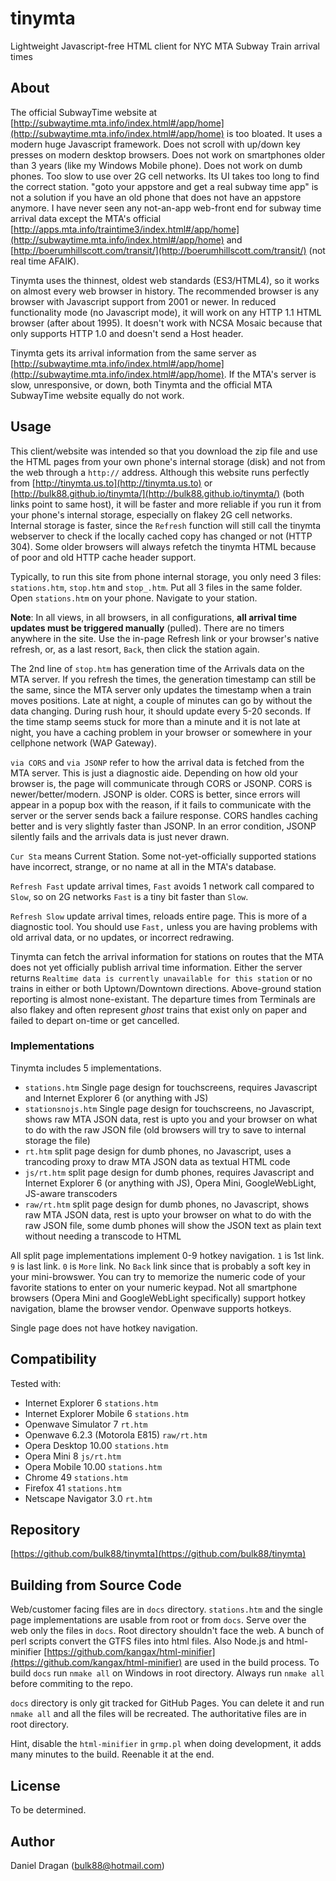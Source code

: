 ---
---
# tinymta
Lightweight Javascript-free HTML client for NYC MTA Subway Train arrival times
## About

The official SubwayTime website at [http://subwaytime.mta.info/index.html#/app/home](http://subwaytime.mta.info/index.html#/app/home) is too bloated.  It uses a modern huge Javascript framework.  Does not scroll with up/down key presses on modern desktop browsers.  Does not work on smartphones older than 3 years (like my Windows Mobile phone).  Does not work on dumb phones.  Too slow to use over 2G cell networks.  Its UI takes too long to find the correct station.  "goto your appstore and get a real subway time app" is not a solution if you have an old phone that does not have an appstore anymore.  I have never seen any not-an-app web-front end for subway time arrival data except the MTA's official [http://apps.mta.info/traintime3/index.html#/app/home](http://subwaytime.mta.info/index.html#/app/home) and [http://boerumhillscott.com/transit/](http://boerumhillscott.com/transit/) (not real time AFAIK).

Tinymta uses the thinnest, oldest web standards (ES3/HTML4), so it works on almost every web browser in history.  The recommended browser is any browser with Javascript support from 2001 or newer.  In reduced functionality mode (no Javascript mode), it will work on any HTTP 1.1 HTML browser (after about 1995). It doesn't work with NCSA Mosaic because that only supports HTTP 1.0 and doesn't send a Host header.

Tinymta gets its arrival information from the same server as [http://subwaytime.mta.info/index.html#/app/home](http://subwaytime.mta.info/index.html#/app/home). If the MTA's server is slow, unresponsive, or down, both Tinymta and the official MTA SubwayTime website equally do not work.

## Usage
This client/website was intended so that you download the zip file and use the HTML pages from your own phone's internal storage (disk) and not from the web through a `http://` address.  Although this website runs perfectly from [http://tinymta.us.to](http://tinymta.us.to) or [http://bulk88.github.io/tinymta/](http://bulk88.github.io/tinymta/) (both links point to same host), it will be faster and more reliable if you run it from your phone's internal storage, especially on flakey 2G cell networks. Internal storage is faster, since the `Refresh` function will still call the tinymta webserver to check if the locally cached copy has changed or not (HTTP 304).  Some older browsers will always refetch the tinymta HTML because of poor and old HTTP cache header support.

Typically, to run this site from phone internal storage, you only need 3 files: `stations.htm`, `stop.htm` and `stop_.htm`.  Put all 3 files in the same folder.  Open `stations.htm` on your phone.  Navigate to your station.

__Note__:  In all views, in all browsers, in all configurations,  **all arrival time updates must be triggered manually** (pulled).  There are no timers anywhere in the site.  Use the in-page Refresh link or your browser's native refresh, or, as a last resort, `Back`, then click the station again.

The 2nd line of `stop.htm` has generation time of the Arrivals data on the MTA server.  If you refresh the times, the generation timestamp can still be the same, since the MTA server only updates the timestamp when a train moves positions.  Late at night, a couple of minutes can go by without the data changing.  During rush hour, it should update every 5-20 seconds.  If the time stamp seems stuck for more than a minute and it is not late at night, you have a caching problem in your browser or somewhere in your cellphone network (WAP Gateway).

`via CORS` and `via JSONP` refer to how the arrival data is fetched from the MTA server.  This is just a diagnostic aide.  Depending on how old your browser is, the page will communicate through CORS or JSONP.  CORS is newer/better/modern.  JSONP is older.  CORS is better, since errors will appear in a popup box with the reason, if it fails to communicate with the server or the server sends back a failure response.  CORS handles caching better and is very slightly faster than JSONP.  In an error condition, JSONP silently fails and the arrivals data is just never drawn.

`Cur Sta` means Current Station.  Some not-yet-officially supported stations have incorrect, strange, or no name at all in the MTA's database.

`Refresh Fast` update arrival times, `Fast` avoids 1 network call compared to `Slow`, so on 2G networks `Fast` is a tiny bit faster than `Slow`.

`Refresh Slow` update arrival times, reloads entire page. This is more of a diagnostic tool. You should use `Fast,` unless you are having problems with old arrival data, or no updates, or incorrect redrawing.

Tinymta can fetch the arrival information for stations on routes that the MTA does not yet officially publish arrival time information.  Either the server returns `Realtime data is currently unavailable for this station` or no trains in either or both Uptown/Downtown directions.  Above-ground station reporting is almost none-existant.  The departure times from Terminals are also flakey and often represent *ghost* trains that exist only on paper and failed to depart on-time or get cancelled.

### Implementations

Tinymta includes 5 implementations.

* `stations.htm` Single page design for touchscreens, requires Javascript and Internet Explorer 6 (or anything with JS)
* `stationsnojs.htm` Single page design for touchscreens, no Javascript, shows raw MTA JSON data, rest is upto you and your browser on what to do with the raw JSON file (old browsers will try to save to internal storage the file)
* `rt.htm` split page design for dumb phones, no Javascript, uses a trancoding proxy to draw MTA JSON data as textual HTML code
* `js/rt.htm` split page design for dumb phones, requires Javascript and Internet Explorer 6 (or anything with JS), Opera Mini, GoogleWebLight, JS-aware transcoders
* `raw/rt.htm` split page design for dumb phones, no Javascript, shows raw MTA JSON data, rest is upto your browser on what to do with the raw JSON file, some dumb phones will show the JSON text as plain text without needing a transcode to HTML

All split page implementations implement 0-9 hotkey navigation.  `1` is 1st link. `9` is last link. `0` is `More` link.  No `Back` link since that is probably a soft key in your mini-browswer.  You can try to memorize the numeric code of your favorite stations to enter on your numeric keypad.  Not all smartphone browsers (Opera Mini and GoogleWebLight specifically) support hotkey navigation, blame the browser vendor.  Openwave supports hotkeys.

Single page does not have hotkey navigation.

## Compatibility

Tested with:

* Internet Explorer 6 `stations.htm`
* Internet Explorer Mobile 6 `stations.htm`
* Openwave Simulator 7 `rt.htm`
* Openwave 6.2.3 (Motorola E815) `raw/rt.htm`
* Opera Desktop 10.00 `stations.htm`
* Opera Mini 8 `js/rt.htm`
* Opera Mobile 10.00 `stations.htm`
* Chrome 49 `stations.htm`
* Firefox 41 `stations.htm`
* Netscape Navigator 3.0 `rt.htm`

## Repository

[https://github.com/bulk88/tinymta](https://github.com/bulk88/tinymta)

## Building from Source Code

Web/customer facing files are in `docs` directory.  `stations.htm` and the single page implementations are usable from root or from `docs`.  Serve over the web only the files in `docs`.  Root directory shouldn't face the web.  A bunch of perl scripts convert the GTFS files into html files.  Also Node.js and html-minifier [https://github.com/kangax/html-minifier](https://github.com/kangax/html-minifier) are used in the build process.  To build `docs` run `nmake all` on Windows in root directory.  Always run `nmake all` before commiting to the repo.

`docs` directory is only git tracked for GitHub Pages.  You can delete it and run `nmake all` and all the files will be recreated.  The authoritative files are in root directory.

Hint, disable the `html-minifier` in `grmp.pl` when doing development, it adds many minutes to the build.  Reenable it at the end.

## License
To be determined.

## Author
Daniel Dragan (bulk88@hotmail.com)
